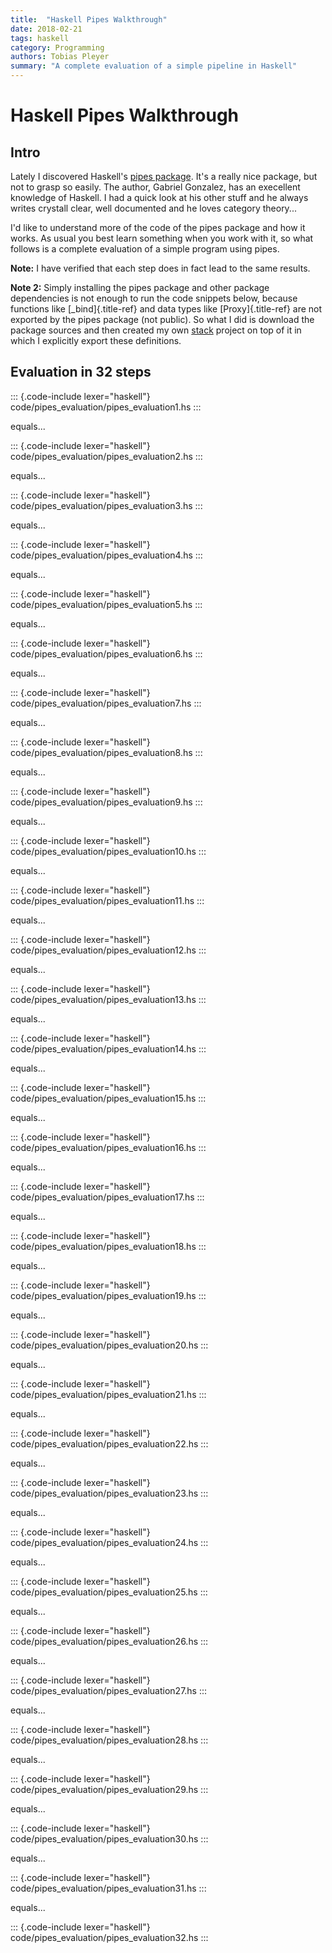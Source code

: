 ```yaml
---
title:  "Haskell Pipes Walkthrough"
date: 2018-02-21
tags: haskell
category: Programming
authors: Tobias Pleyer
summary: "A complete evaluation of a simple pipeline in Haskell"
---
```


Haskell Pipes Walkthrough
=========================

Intro
-----

Lately I discovered Haskell's [pipes
package](https://hackage.haskell.org/package/pipes). It's a really nice
package, but not to grasp so easily. The author, Gabriel Gonzalez, has
an execellent knowledge of Haskell. I had a quick look at his other
stuff and he always writes crystall clear, well documented and he loves
category theory...

I'd like to understand more of the code of the pipes package and how it
works. As usual you best learn something when you work with it, so what
follows is a complete evaluation of a simple program using pipes.

**Note:** I have verified that each step does in fact lead to the same
results.

**Note 2:** Simply installing the pipes package and other package
dependencies is not enough to run the code snippets below, because
functions like [\_bind]{.title-ref} and data types like
[Proxy]{.title-ref} are not exported by the pipes package (not public).
So what I did is download the package sources and then created my own
[stack](https://docs.haskellstack.org/en/stable/README/) project on top
of it in which I explicitly export these definitions.

Evaluation in 32 steps
----------------------

::: {.code-include lexer="haskell"}
code/pipes\_evaluation/pipes\_evaluation1.hs
:::

equals...

::: {.code-include lexer="haskell"}
code/pipes\_evaluation/pipes\_evaluation2.hs
:::

equals...

::: {.code-include lexer="haskell"}
code/pipes\_evaluation/pipes\_evaluation3.hs
:::

equals...

::: {.code-include lexer="haskell"}
code/pipes\_evaluation/pipes\_evaluation4.hs
:::

equals...

::: {.code-include lexer="haskell"}
code/pipes\_evaluation/pipes\_evaluation5.hs
:::

equals...

::: {.code-include lexer="haskell"}
code/pipes\_evaluation/pipes\_evaluation6.hs
:::

equals...

::: {.code-include lexer="haskell"}
code/pipes\_evaluation/pipes\_evaluation7.hs
:::

equals...

::: {.code-include lexer="haskell"}
code/pipes\_evaluation/pipes\_evaluation8.hs
:::

equals...

::: {.code-include lexer="haskell"}
code/pipes\_evaluation/pipes\_evaluation9.hs
:::

equals...

::: {.code-include lexer="haskell"}
code/pipes\_evaluation/pipes\_evaluation10.hs
:::

equals...

::: {.code-include lexer="haskell"}
code/pipes\_evaluation/pipes\_evaluation11.hs
:::

equals...

::: {.code-include lexer="haskell"}
code/pipes\_evaluation/pipes\_evaluation12.hs
:::

equals...

::: {.code-include lexer="haskell"}
code/pipes\_evaluation/pipes\_evaluation13.hs
:::

equals...

::: {.code-include lexer="haskell"}
code/pipes\_evaluation/pipes\_evaluation14.hs
:::

equals...

::: {.code-include lexer="haskell"}
code/pipes\_evaluation/pipes\_evaluation15.hs
:::

equals...

::: {.code-include lexer="haskell"}
code/pipes\_evaluation/pipes\_evaluation16.hs
:::

equals...

::: {.code-include lexer="haskell"}
code/pipes\_evaluation/pipes\_evaluation17.hs
:::

equals...

::: {.code-include lexer="haskell"}
code/pipes\_evaluation/pipes\_evaluation18.hs
:::

equals...

::: {.code-include lexer="haskell"}
code/pipes\_evaluation/pipes\_evaluation19.hs
:::

equals...

::: {.code-include lexer="haskell"}
code/pipes\_evaluation/pipes\_evaluation20.hs
:::

equals...

::: {.code-include lexer="haskell"}
code/pipes\_evaluation/pipes\_evaluation21.hs
:::

equals...

::: {.code-include lexer="haskell"}
code/pipes\_evaluation/pipes\_evaluation22.hs
:::

equals...

::: {.code-include lexer="haskell"}
code/pipes\_evaluation/pipes\_evaluation23.hs
:::

equals...

::: {.code-include lexer="haskell"}
code/pipes\_evaluation/pipes\_evaluation24.hs
:::

equals...

::: {.code-include lexer="haskell"}
code/pipes\_evaluation/pipes\_evaluation25.hs
:::

equals...

::: {.code-include lexer="haskell"}
code/pipes\_evaluation/pipes\_evaluation26.hs
:::

equals...

::: {.code-include lexer="haskell"}
code/pipes\_evaluation/pipes\_evaluation27.hs
:::

equals...

::: {.code-include lexer="haskell"}
code/pipes\_evaluation/pipes\_evaluation28.hs
:::

equals...

::: {.code-include lexer="haskell"}
code/pipes\_evaluation/pipes\_evaluation29.hs
:::

equals...

::: {.code-include lexer="haskell"}
code/pipes\_evaluation/pipes\_evaluation30.hs
:::

equals...

::: {.code-include lexer="haskell"}
code/pipes\_evaluation/pipes\_evaluation31.hs
:::

equals...

::: {.code-include lexer="haskell"}
code/pipes\_evaluation/pipes\_evaluation32.hs
:::